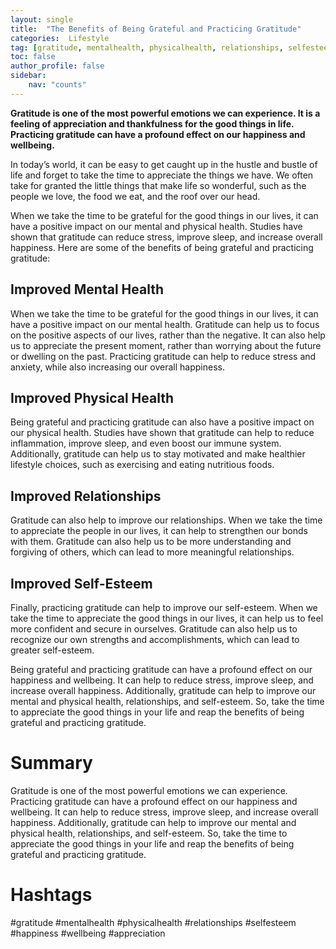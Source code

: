 ```yaml
---
layout: single
title:  "The Benefits of Being Grateful and Practicing Gratitude"
categories:  Lifestyle
tag: [gratitude, mentalhealth, physicalhealth, relationships, selfesteem, happiness, wellbeing, appreciation, ]
toc: false
author_profile: false
sidebar:
    nav: "counts"
---
```

    
**Gratitude is one of the most powerful emotions we can experience. It is a feeling of appreciation and thankfulness for the good things in life. Practicing gratitude can have a profound effect on our happiness and wellbeing.**

In today’s world, it can be easy to get caught up in the hustle and bustle of life and forget to take the time to appreciate the things we have. We often take for granted the little things that make life so wonderful, such as the people we love, the food we eat, and the roof over our head. 

When we take the time to be grateful for the good things in our lives, it can have a positive impact on our mental and physical health. Studies have shown that gratitude can reduce stress, improve sleep, and increase overall happiness. Here are some of the benefits of being grateful and practicing gratitude:

## Improved Mental Health

When we take the time to be grateful for the good things in our lives, it can have a positive impact on our mental health. Gratitude can help us to focus on the positive aspects of our lives, rather than the negative. It can also help us to appreciate the present moment, rather than worrying about the future or dwelling on the past. Practicing gratitude can help to reduce stress and anxiety, while also increasing our overall happiness.

## Improved Physical Health

Being grateful and practicing gratitude can also have a positive impact on our physical health. Studies have shown that gratitude can help to reduce inflammation, improve sleep, and even boost our immune system. Additionally, gratitude can help us to stay motivated and make healthier lifestyle choices, such as exercising and eating nutritious foods.

## Improved Relationships

Gratitude can also help to improve our relationships. When we take the time to appreciate the people in our lives, it can help to strengthen our bonds with them. Gratitude can also help us to be more understanding and forgiving of others, which can lead to more meaningful relationships.

## Improved Self-Esteem

Finally, practicing gratitude can help to improve our self-esteem. When we take the time to appreciate the good things in our lives, it can help us to feel more confident and secure in ourselves. Gratitude can also help us to recognize our own strengths and accomplishments, which can lead to greater self-esteem.

Being grateful and practicing gratitude can have a profound effect on our happiness and wellbeing. It can help to reduce stress, improve sleep, and increase overall happiness. Additionally, gratitude can help to improve our mental and physical health, relationships, and self-esteem. So, take the time to appreciate the good things in your life and reap the benefits of being grateful and practicing gratitude.

# Summary 

Gratitude is one of the most powerful emotions we can experience. Practicing gratitude can have a profound effect on our happiness and wellbeing. It can help to reduce stress, improve sleep, and increase overall happiness. Additionally, gratitude can help to improve our mental and physical health, relationships, and self-esteem. So, take the time to appreciate the good things in your life and reap the benefits of being grateful and practicing gratitude. 

# Hashtags 

#gratitude #mentalhealth #physicalhealth #relationships #selfesteem #happiness #wellbeing #appreciation